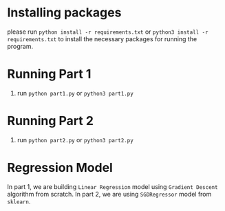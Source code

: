 # Installing packages
please run `python install -r requirements.txt` or `python3 install -r requirements.txt` to install the necessary packages for running the program.

# Running Part 1
1. run `python part1.py` or `python3 part1.py`

# Running Part 2
1. run `python part2.py` or `python3 part2.py`

# Regression Model

In part 1, we are building `Linear Regression` model using `Gradient Descent` algorithm from scratch.
In part 2, we are using `SGDRegressor` model from `sklearn`.
